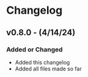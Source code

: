 # Changelog

## v0.8.0 - (4/14/24)

### Added or Changed
- Added this changelog
- Added all files made so far
